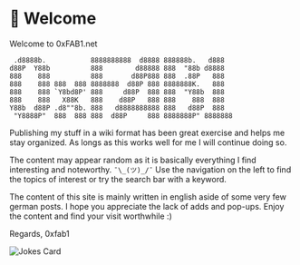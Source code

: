 # 👋 Welcome

Welcome to 0xFAB1.net

```text
 .d8888b.           8888888888  d8888 888888b.   d888   
d88P  Y88b          888        d88888 888  "88b d8888   
888    888          888       d88P888 888  .88P   888   
888    888 888  888 8888888  d88P 888 8888888K.   888   
888    888 `Y8bd8P' 888     d88P  888 888  "Y88b  888   
888    888   X88K   888    d88P   888 888    888  888   
Y88b  d88P .d8""8b. 888   d8888888888 888   d88P  888   
 "Y8888P"  888  888 888  d88P     888 8888888P" 8888888 
```

Publishing my stuff in a wiki format has been great exercise and helps me stay organized.
As longs as this works well for me I will continue doing so.

The content may appear random as it is basically everything I find interesting and noteworthy. ```¯\_(ツ)_/¯```
Use the navigation on the left to find the topics of interest or try the search bar with a keyword.

The content of this site is mainly written in english aside of some very few german posts. I hope you appreciate the lack of adds and pop-ups. Enjoy the content and find your visit worthwhile :)

Regards,
0xfab1

![Jokes Card](https://readme-jokes.vercel.app/api)

